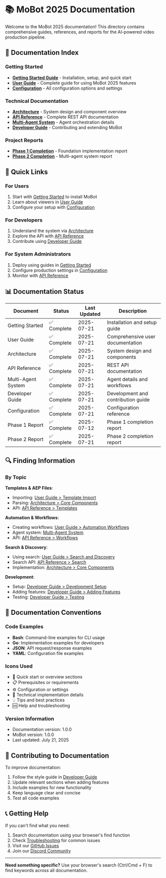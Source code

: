 # 📚 MoBot 2025 Documentation

Welcome to the MoBot 2025 documentation! This directory contains comprehensive guides, references, and reports for the AI-powered video production pipeline.

## 📖 Documentation Index

### Getting Started
- **[Getting Started Guide](GETTING_STARTED.md)** - Installation, setup, and quick start
- **[User Guide](USER_GUIDE.md)** - Complete guide for using MoBot 2025 features
- **[Configuration](CONFIGURATION.md)** - All configuration options and settings

### Technical Documentation
- **[Architecture](ARCHITECTURE.md)** - System design and component overview
- **[API Reference](API_REFERENCE.md)** - Complete REST API documentation
- **[Multi-Agent System](MULTI_AGENT_SYSTEM.md)** - Agent orchestration details
- **[Developer Guide](DEVELOPER_GUIDE.md)** - Contributing and extending MoBot

### Project Reports
- **[Phase 1 Completion](PHASE_1_COMPLETION.md)** - Foundation implementation report
- **[Phase 2 Completion](PHASE_2_COMPLETION.md)** - Multi-agent system report

## 🎯 Quick Links

### For Users
1. Start with [Getting Started](GETTING_STARTED.md) to install MoBot
2. Learn about viewers in [User Guide](USER_GUIDE.md)
3. Configure your setup with [Configuration](CONFIGURATION.md)

### For Developers
1. Understand the system via [Architecture](ARCHITECTURE.md)
2. Explore the API with [API Reference](API_REFERENCE.md)
3. Contribute using [Developer Guide](DEVELOPER_GUIDE.md)

### For System Administrators
1. Deploy using guides in [Getting Started](GETTING_STARTED.md#docker-deployment)
2. Configure production settings in [Configuration](CONFIGURATION.md#production-profile)
3. Monitor with [API Reference](API_REFERENCE.md#system)

## 📊 Documentation Status

| Document | Status | Last Updated | Description |
|----------|--------|--------------|-------------|
| Getting Started | ✅ Complete | 2025-07-21 | Installation and setup guide |
| User Guide | ✅ Complete | 2025-07-21 | Comprehensive user documentation |
| Architecture | ✅ Complete | 2025-07-21 | System design and components |
| API Reference | ✅ Complete | 2025-07-21 | REST API documentation |
| Multi-Agent System | ✅ Complete | 2025-07-21 | Agent details and workflows |
| Developer Guide | ✅ Complete | 2025-07-21 | Development and contribution guide |
| Configuration | ✅ Complete | 2025-07-21 | Configuration reference |
| Phase 1 Report | ✅ Complete | 2025-07-12 | Phase 1 completion report |
| Phase 2 Report | ✅ Complete | 2025-07-21 | Phase 2 completion report |

## 🔍 Finding Information

### By Topic

**Templates & AEP Files**:
- Importing: [User Guide > Template Import](USER_GUIDE.md#template-import)
- Parsing: [Architecture > Core Components](ARCHITECTURE.md#core-components)
- API: [API Reference > Templates](API_REFERENCE.md#templates)

**Automation & Workflows**:
- Creating workflows: [User Guide > Automation Workflows](USER_GUIDE.md#automation-workflows)
- Agent system: [Multi-Agent System](MULTI_AGENT_SYSTEM.md)
- API: [API Reference > Workflows](API_REFERENCE.md#workflows)

**Search & Discovery**:
- Using search: [User Guide > Search and Discovery](USER_GUIDE.md#search-and-discovery)
- Search API: [API Reference > Search](API_REFERENCE.md#search)
- Implementation: [Architecture > Core Components](ARCHITECTURE.md#core-components)

**Development**:
- Setup: [Developer Guide > Development Setup](DEVELOPER_GUIDE.md#development-setup)
- Adding features: [Developer Guide > Adding Features](DEVELOPER_GUIDE.md#adding-features)
- Testing: [Developer Guide > Testing](DEVELOPER_GUIDE.md#testing)

## 📝 Documentation Conventions

### Code Examples
- **Bash**: Command-line examples for CLI usage
- **Go**: Implementation examples for developers
- **JSON**: API request/response examples
- **YAML**: Configuration file examples

### Icons Used
- 🚀 Quick start or overview sections
- 📋 Prerequisites or requirements
- ⚙️ Configuration or settings
- 🔧 Technical implementation details
- 💡 Tips and best practices
- 🆘 Help and troubleshooting

### Version Information
- Documentation version: 1.0.0
- MoBot version: 1.0.0
- Last updated: July 21, 2025

## 🤝 Contributing to Documentation

To improve documentation:

1. Follow the style guide in [Developer Guide](DEVELOPER_GUIDE.md)
2. Update relevant sections when adding features
3. Include examples for new functionality
4. Keep language clear and concise
5. Test all code examples

## 📞 Getting Help

If you can't find what you need:

1. Search documentation using your browser's find function
2. Check [Troubleshooting](TROUBLESHOOTING.md) for common issues
3. Visit our [GitHub Issues](https://github.com/mojosolo/mobot2025/issues)
4. Join our [Discord Community](https://discord.gg/mobot2025)

---

**Need something specific?** Use your browser's search (Ctrl/Cmd + F) to find keywords across all documentation.
